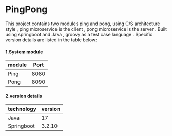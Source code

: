 # PingPong

This project contains two modules ping and pong, using C/S architecture style , ping microservice is the client , pong microservice is the server . Built using springboot and Java , groovy as a test case language . Specific version details are listed in the table below:

#### 1.System module

| module      | Port |
| ----------- | ---- |
| Ping        | 8080 |
| Pong        | 8090 |

#### 2.version details

| technology | version  |
|------------|----------|
| Java       | 17       |
| Springboot | 3.2.10   |